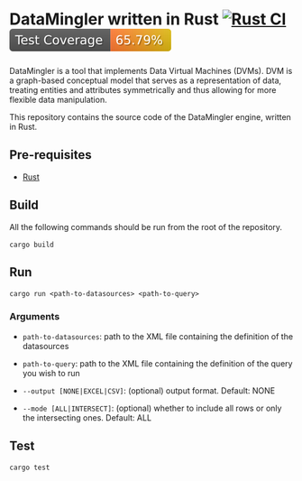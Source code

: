 # DataMingler written in Rust [![Rust CI](https://github.com/sotirangelo/data-mingler-rust/actions/workflows/ci.yml/badge.svg)](https://github.com/sotirangelo/data-mingler-rust/actions/workflows/ci.yml) [![Test Coverage](https://raw.githubusercontent.com/sotirangelo/data-mingler-rust/_xml_coverage_reports/data/main/badge.svg)](https://raw.githubusercontent.com/sotirangelo/data-mingler-rust/_xml_coverage_reports/data/main/badge.svg)

DataMingler is a tool that implements Data Virtual Machines (DVMs).
DVM is a graph-based conceptual model that serves as a representation of data, treating
entities and attributes symmetrically and thus allowing for more flexible data manipulation.

This repository contains the source code of the DataMingler engine, written in Rust.

## Pre-requisites

- [Rust](https://www.rust-lang.org/tools/install)

## Build

All the following commands should be run from the root of the repository.

```
cargo build
```

## Run

```
cargo run <path-to-datasources> <path-to-query>
```

### Arguments

- `path-to-datasources`: path to the XML file containing the definition of the datasources

- `path-to-query`: path to the XML file containing the definition of the query you wish to run

- `--output [NONE|EXCEL|CSV]`: (optional) output format. Default: NONE

- `--mode [ALL|INTERSECT]`: (optional) whether to include all rows or only the intersecting ones. Default: ALL

## Test

```
cargo test
```
